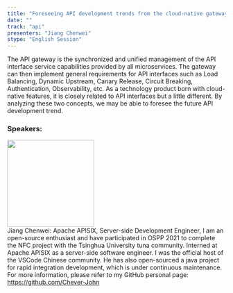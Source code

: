 ```yaml
---
title: "Foreseeing API development trends from the cloud-native gateway Apache APISIX"
date: "" 
track: "api"
presenters: "Jiang Chenwei"
stype: "English Session"
---
```

The API gateway is the synchronized and unified management of the API interface service capabilities provided by all microservices. The gateway can then implement general requirements for API interfaces such as Load Balancing, Dynamic Upstream, Canary Release, Circuit Breaking, Authentication, Observability, etc. As a technology product born with cloud-native features, it is closely related to API interfaces but a little different. By analyzing these two concepts, we may be able to foresee the future API development trend.
 ### Speakers: 
 <img src="images/speaker/1083.png" width="200" /><br>Jiang Chenwei: Apache APISIX, Server-side Development Engineer, I am an open-source enthusiast and have participated in OSPP 2021 to complete the NFC project with the Tsinghua University tuna community. Interned at Apache APISIX as a server-side software engineer. I was the official host of the VSCode Chinese community. He has also open-sourced a java project for rapid integration development, which is under continuous maintenance. For more information, please refer to my GitHub personal page: https://github.com/Chever-John
 